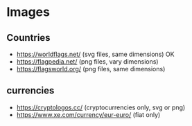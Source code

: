 # Images

## Countries

- https://worldflags.net/ (svg files, same dimensions)  OK
- https://flagpedia.net/  (png files, vary dimensions)
- https://flagsworld.org/ (png files, same dimensions)

## currencies

- https://cryptologos.cc/ (cryptocurrencies only, svg or png)
- https://www.xe.com/currency/eur-euro/ (fiat only)